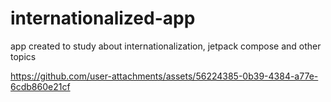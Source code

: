 # internationalized-app
app created to study about internationalization, jetpack compose and other topics



https://github.com/user-attachments/assets/56224385-0b39-4384-a77e-6cdb860e21cf

